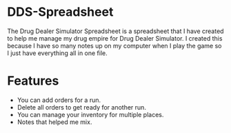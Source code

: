 # DDS-Spreadsheet
The Drug Dealer Simulator Spreadsheet is a spreadsheet that I have created to help me manage my drug empire for Drug Dealer Simulator.
I created this because I have so many notes up on my computer when I play the game so I just have everything all in one file.

# Features
* You can add orders for a run.
* Delete all orders to get ready for another run.
* You can manage your inventory for multiple places.
* Notes that helped me mix.
